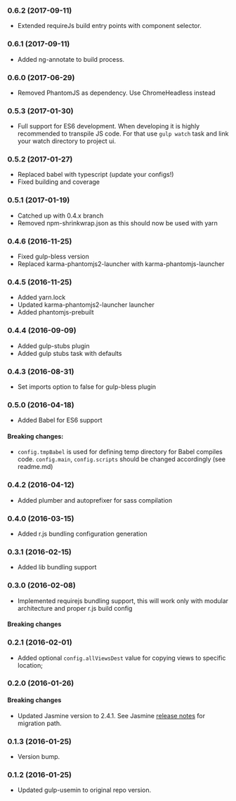 ### 0.6.2 (2017-09-11)

* Extended requireJs build entry points with component selector.

### 0.6.1 (2017-09-11)

* Added ng-annotate to build process.

### 0.6.0 (2017-06-29)

* Removed PhantomJS as dependency. Use ChromeHeadless instead

### 0.5.3 (2017-01-30)

* Full support for ES6 development. When developing it is highly
  recommended to transpile JS code. For that use `gulp watch` task and link your watch directory to project ui.

### 0.5.2 (2017-01-27)

* Replaced babel with typescript (update your configs!)
* Fixed building and coverage

### 0.5.1 (2017-01-19)

* Catched up with 0.4.x branch
* Removed npm-shrinkwrap.json as this should now be used with yarn

### 0.4.6 (2016-11-25)

* Fixed gulp-bless version
* Replaced karma-phantomjs2-launcher with karma-phantomjs-launcher

### 0.4.5 (2016-11-25)

* Added yarn.lock
* Updated karma-phantomjs2-launcher launcher
* Added phantomjs-prebuilt

### 0.4.4 (2016-09-09)

* Added gulp-stubs plugin
* Added gulp stubs task with defaults

### 0.4.3 (2016-08-31)

* Set imports option to false for gulp-bless plugin

### 0.5.0 (2016-04-18)

* Added Babel for ES6 support
#### Breaking changes:
* `config.tmpBabel` is used for defining temp directory for Babel compiles code. `config.main`, `config.scripts` should be changed accordingly (see readme.md)

### 0.4.2 (2016-04-12)

* Added plumber and autoprefixer for sass compilation

### 0.4.0 (2016-03-15)

* Added r.js bundling configuration generation

### 0.3.1 (2016-02-15)

* Added lib bundling support

### 0.3.0 (2016-02-08)

* Implemented requirejs bundling support, this will work only with modular architecture and proper r.js build config

#### Breaking changes

### 0.2.1 (2016-02-01)

* Added optional `config.allViewsDest` value for copying views to specific location;

### 0.2.0 (2016-01-26)

#### Breaking changes

* Updated Jasmine version to 2.4.1. See Jasmine [release notes](https://github.com/jasmine/jasmine/blob/master/release_notes/20.md) for migration path.

### 0.1.3 (2016-01-25)

* Version bump.

### 0.1.2 (2016-01-25)

* Updated gulp-usemin to original repo version.
